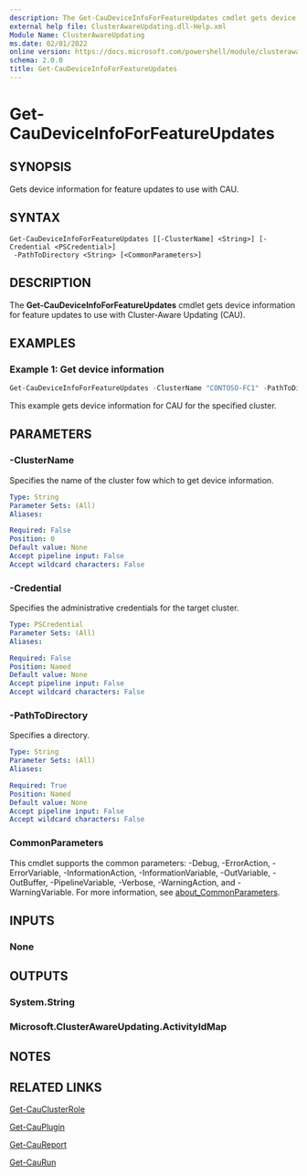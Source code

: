 ```yaml
---
description: The Get-CauDeviceInfoForFeatureUpdates cmdlet gets device information for feature updates to use with Cluster-Aware Updating (CAU).
external help file: ClusterAwareUpdating.dll-Help.xml
Module Name: ClusterAwareUpdating
ms.date: 02/01/2022
online version: https://docs.microsoft.com/powershell/module/clusterawareupdating/get-caudeviceinfoforfeatureupdates?view=windowsserver2022-ps&wt.mc_id=ps-gethelp
schema: 2.0.0
title: Get-CauDeviceInfoForFeatureUpdates
---
```


# Get-CauDeviceInfoForFeatureUpdates

## SYNOPSIS
Gets device information for feature updates to use with CAU.

## SYNTAX

```
Get-CauDeviceInfoForFeatureUpdates [[-ClusterName] <String>] [-Credential <PSCredential>]
 -PathToDirectory <String> [<CommonParameters>]
```

## DESCRIPTION
The **Get-CauDeviceInfoForFeatureUpdates** cmdlet gets device information for feature updates to use with Cluster-Aware Updating (CAU).

## EXAMPLES

### Example 1: Get device information
```powershell
Get-CauDeviceInfoForFeatureUpdates -ClusterName "CONTOSO-FC1" -PathToDirectory "C:\temp\contoso-device-info"
```

This example gets device information for CAU for the specified cluster.

## PARAMETERS

### -ClusterName
Specifies the name of the cluster fow which to get device information.

```yaml
Type: String
Parameter Sets: (All)
Aliases:

Required: False
Position: 0
Default value: None
Accept pipeline input: False
Accept wildcard characters: False
```

### -Credential
Specifies the administrative credentials for the target cluster.

```yaml
Type: PSCredential
Parameter Sets: (All)
Aliases:

Required: False
Position: Named
Default value: None
Accept pipeline input: False
Accept wildcard characters: False
```

### -PathToDirectory
Specifies a directory.

```yaml
Type: String
Parameter Sets: (All)
Aliases:

Required: True
Position: Named
Default value: None
Accept pipeline input: False
Accept wildcard characters: False
```

### CommonParameters
This cmdlet supports the common parameters: -Debug, -ErrorAction, -ErrorVariable, -InformationAction, -InformationVariable, -OutVariable, -OutBuffer, -PipelineVariable, -Verbose, -WarningAction, and -WarningVariable. For more information, see [about_CommonParameters](https://go.microsoft.com/fwlink/?LinkID=113216).

## INPUTS

### None

## OUTPUTS

### System.String

### Microsoft.ClusterAwareUpdating.ActivityIdMap

## NOTES

## RELATED LINKS

[Get-CauClusterRole](Get-CauClusterRole.md)

[Get-CauPlugin](Get-CauPlugin.md)

[Get-CauReport](Get-CauReport.md)

[Get-CauRun](Get-CauRun.md)
